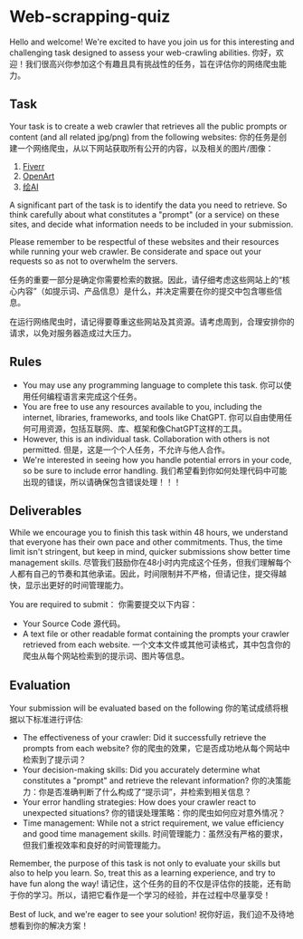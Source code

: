 # Web-scrapping-quiz

Hello and welcome! We're excited to have you join us for this interesting and challenging task designed to assess your web-crawling abilities.
你好，欢迎！我们很高兴你参加这个有趣且具有挑战性的任务，旨在评估你的网络爬虫能力。


## Task

Your task is to create a web crawler that retrieves all the public prompts or content (and all related jpg/png) from the following websites:
你的任务是创建一个网络爬虫，从以下网站获取所有公开的内容，以及相关的图片/图像：

1. [Fiverr](https://www.fiverr.com/)
2. [OpenArt](https://openart.ai/presets)
3. [绘AI](https://www.ai016.com)

A significant part of the task is to identify the data you need to retrieve. So think carefully about what constitutes a "prompt" (or a service) on these sites, and decide what information needs to be included in your submission. 

Please remember to be respectful of these websites and their resources while running your web crawler. Be considerate and space out your requests so as not to overwhelm the servers.

任务的重要一部分是确定你需要检索的数据。因此，请仔细考虑这些网站上的“核心内容”（如提示词、产品信息）是什么，并决定需要在你的提交中包含哪些信息。

在运行网络爬虫时，请记得要尊重这些网站及其资源。请考虑周到，合理安排你的请求，以免对服务器造成过大压力。

## Rules

- You may use any programming language to complete this task. 你可以使用任何编程语言来完成这个任务。
- You are free to use any resources available to you, including the internet, libraries, frameworks, and tools like ChatGPT. 你可以自由使用任何可用资源，包括互联网、库、框架和像ChatGPT这样的工具。
- However, this is an individual task. Collaboration with others is not permitted. 但是，这是一个个人任务，不允许与他人合作。
- We're interested in seeing how you handle potential errors in your code, so be sure to include error handling. 我们希望看到你如何处理代码中可能出现的错误，所以请确保包含错误处理！！！

## Deliverables

While we encourage you to finish this task within 48 hours, we understand that everyone has their own pace and other commitments. Thus, the time limit isn't stringent, but keep in mind, quicker submissions show better time management skills. 尽管我们鼓励你在48小时内完成这个任务，但我们理解每个人都有自己的节奏和其他承诺。因此，时间限制并不严格，但请记住，提交得越快，显示出更好的时间管理能力。

You are required to submit：
你需要提交以下内容：

- Your Source Code 源代码。
- A text file or other readable format containing the prompts your crawler retrieved from each website. 一个文本文件或其他可读格式，其中包含你的爬虫从每个网站检索到的提示词、图片等信息。

## Evaluation

Your submission will be evaluated based on the following 你的笔试成绩将根据以下标准进行评估:

- The effectiveness of your crawler: Did it successfully retrieve the prompts from each website? 你的爬虫的效果，它是否成功地从每个网站中检索到了提示词？
- Your decision-making skills: Did you accurately determine what constitutes a "prompt" and retrieve the relevant information? 你的决策能力：你是否准确判断了什么构成了“提示词”，并检索到相关信息？
- Your error handling strategies: How does your crawler react to unexpected situations? 你的错误处理策略：你的爬虫如何应对意外情况？
- Time management: While not a strict requirement, we value efficiency and good time management skills. 时间管理能力：虽然没有严格的要求，但我们重视效率和良好的时间管理能力。

Remember, the purpose of this task is not only to evaluate your skills but also to help you learn. So, treat this as a learning experience, and try to have fun along the way! 请记住，这个任务的目的不仅是评估你的技能，还有助于你的学习。所以，请把它看作是一个学习的经验，并在过程中尽量享受！

Best of luck, and we're eager to see your solution! 祝你好运，我们迫不及待地想看到你的解决方案！
